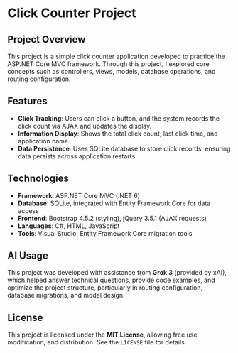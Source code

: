 # Click Counter Project

## Project Overview
This project is a simple click counter application developed to practice the ASP.NET Core MVC framework. Through this project, I explored core concepts such as controllers, views, models, database operations, and routing configuration.

## Features
- **Click Tracking**: Users can click a button, and the system records the click count via AJAX and updates the display.
- **Information Display**: Shows the total click count, last click time, and application name.
- **Data Persistence**: Uses SQLite database to store click records, ensuring data persists across application restarts.

## Technologies
- **Framework**: ASP.NET Core MVC (.NET 6)
- **Database**: SQLite, integrated with Entity Framework Core for data access
- **Frontend**: Bootstrap 4.5.2 (styling), jQuery 3.5.1 (AJAX requests)
- **Languages**: C#, HTML, JavaScript
- **Tools**: Visual Studio, Entity Framework Core migration tools

## AI Usage
This project was developed with assistance from **Grok 3** (provided by xAI), which helped answer technical questions, provide code examples, and optimize the project structure, particularly in routing configuration, database migrations, and model design.

## License
This project is licensed under the **MIT License**, allowing free use, modification, and distribution. See the `LICENSE` file for details.